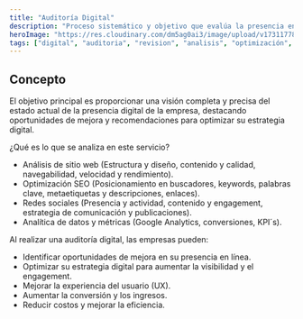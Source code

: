 ```yaml
---
title: "Auditoría Digital"
description: "Proceso sistemático y objetivo que evalúa la presencia en línea de una empresa o organización, identificando fortalezas y debilidades en su estrategia digital."
heroImage: "https://res.cloudinary.com/dm5ag0ai3/image/upload/v1731177885/audit_vndfkp.jpg"
tags: ["digital", "auditoria", "revision", "analisis", "optimización", "seguridad", "privacidad"]
---
```

## Concepto
El objetivo principal es proporcionar una visión completa y precisa del estado actual de la presencia digital de la empresa, destacando oportunidades de mejora y recomendaciones para optimizar su estrategia digital.

¿Qué es lo que se analiza en este servicio?

- Análisis de sitio web (Estructura y diseño, contenido y calidad, navegabilidad, velocidad y rendimiento).
- Optimización SEO (Posicionamiento en buscadores, keywords, palabras clave, metaetiquetas y descripciones, enlaces).
- Redes sociales (Presencia y actividad, contenido y engagement, estrategia de comunicación y publicaciones).
- Analítica de datos y métricas (Google Analytics, conversiones, KPI´s).

Al realizar una auditoría digital, las empresas pueden:

- Identificar oportunidades de mejora en su presencia en línea.
- Optimizar su estrategia digital para aumentar la visibilidad y el engagement.
- Mejorar la experiencia del usuario (UX).
- Aumentar la conversión y los ingresos.
- Reducir costos y mejorar la eficiencia.